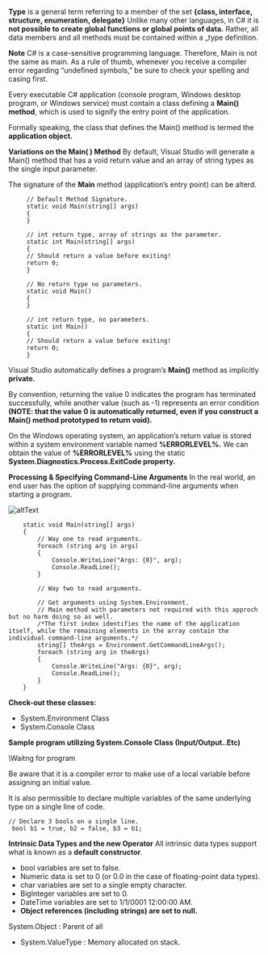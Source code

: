 **Type** is a general term referring to a member of the set **{class, interface, structure, enumeration, delegate}** Unlike many other languages, in C# it is **not possible to create global functions or global points of data.** Rather, all data members and all methods must be contained within a _type definition.

**Note**  C# is a case-sensitive programming language. Therefore, Main is not the same as main.
As a rule of thumb, whenever you receive a compiler error regarding “undefined symbols,” be sure to check your spelling and casing first.

Every executable C# application (console program, Windows desktop program, or Windows service) must contain a class defining a **Main() method**, which is used to signify the entry point of the application.

Formally speaking, the class that defines the Main() method is termed the **application object.**

**Variations on the Main( ) Method**
By default, Visual Studio will generate a Main() method that has a void return value and an array of string types as the single input parameter.

The signature of the **Main** method (application’s entry point) can be alterd.

         // Default Method Signature.
         static void Main(string[] args)
         {
         }
         
         // int return type, array of strings as the parameter.
         static int Main(string[] args)
         {
         // Should return a value before exiting!
         return 0;
         }
         
         // No return type no parameters.
         static void Main()
         {
         }
         
         // int return type, no parameters.
         static int Main()
         {
         // Should return a value before exiting!
         return 0;
         }

Visual Studio automatically defines a program’s **Main()** method as implicitly **private.**

By convention, returning the value 0 indicates the program has terminated successfully, while another value (such as -1) represents an error condition **(NOTE: that the value 0 is automatically returned, even if you construct a Main() method prototyped to return void).**

On the Windows operating system, an application’s return value is stored within a system environment variable named **%ERRORLEVEL%.**
We can obtain the value of **%ERRORLEVEL%** using the static **System.Diagnostics.Process.ExitCode property.**

**Processing & Specifying Command-Line Arguments**
In the real world, an end user has the option of supplying command-line arguments when starting a program.

![altText](http://admin.unboxingmind.com/PublicationDocs/CH-0002-CoreC#Programming/SpecifyingCommand-LineArgumentswithVisual.JPG)

        static void Main(string[] args)
        {
            // Way one to read arguments.
            foreach (string arg in args)
            {
                Console.WriteLine("Args: {0}", arg);
                Console.ReadLine();
            }
            
            // Way two to read arguments.
            
            // Get arguments using System.Environment.
            // Main method with parameters not required with this approch but no harm doing so as well.
            /*The first index identifies the name of the application itself, while the remaining elements in the array contain the individual command-line arguments.*/
            string[] theArgs = Environment.GetCommandLineArgs();
            foreach (string arg in theArgs)
            {
                Console.WriteLine("Args: {0}", arg);
                Console.ReadLine();
            }
        }

**Check-out these classes:**
* System.Environment Class
* System.Console Class

**Sample program utilizing System.Console Class (Input/Output..Etc)**

\\Waitng for program 

Be aware that it is a compiler error to make use of a local variable before
assigning an initial value.

It is also permissible to declare multiple variables of the same underlying
type on a single line of code.

    // Declare 3 bools on a single line.
     bool b1 = true, b2 = false, b3 = b1;
     
**Intrinsic Data Types and the new Operator**
All intrinsic data types support what is known as a **default constructor**.
* bool variables are set to false.
* Numeric data is set to 0 (or 0.0 in the case of floating-point data types).
* char variables are set to a single empty character.
* BigInteger variables are set to 0.
* DateTime variables are set to 1/1/0001 12:00:00 AM.
* **Object references (including strings) are set to null.**

System.Object : Parent of all 
* System.ValueType : Memory allocated on stack.












